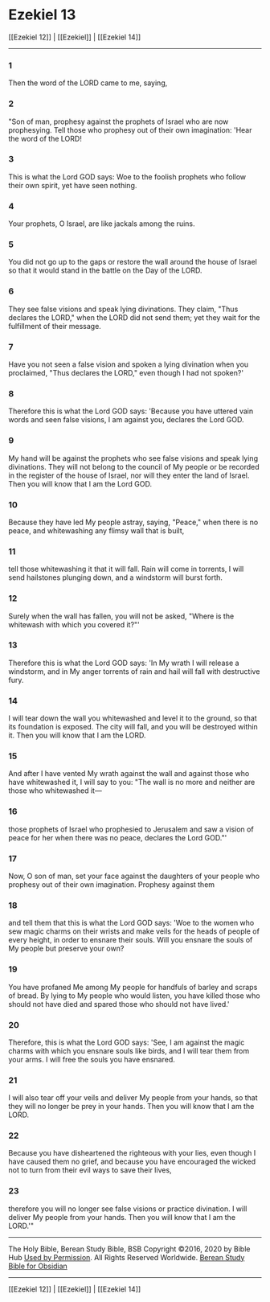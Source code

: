# Ezekiel 13

[[Ezekiel 12]] | [[Ezekiel]] | [[Ezekiel 14]]

---

### 1
Then the word of the LORD came to me, saying,

### 2
"Son of man, prophesy against the prophets of Israel who are now prophesying. Tell those who prophesy out of their own imagination: 'Hear the word of the LORD!

### 3
This is what the Lord GOD says: Woe to the foolish prophets who follow their own spirit, yet have seen nothing.

### 4
Your prophets, O Israel, are like jackals among the ruins.

### 5
You did not go up to the gaps or restore the wall around the house of Israel so that it would stand in the battle on the Day of the LORD.

### 6
They see false visions and speak lying divinations. They claim, "Thus declares the LORD," when the LORD did not send them; yet they wait for the fulfillment of their message.

### 7
Have you not seen a false vision and spoken a lying divination when you proclaimed, "Thus declares the LORD," even though I had not spoken?'

### 8
Therefore this is what the Lord GOD says: 'Because you have uttered vain words and seen false visions, I am against you, declares the Lord GOD.

### 9
My hand will be against the prophets who see false visions and speak lying divinations. They will not belong to the council of My people or be recorded in the register of the house of Israel, nor will they enter the land of Israel. Then you will know that I am the Lord GOD.

### 10
Because they have led My people astray, saying, "Peace," when there is no peace, and whitewashing any flimsy wall that is built,

### 11
tell those whitewashing it that it will fall. Rain will come in torrents, I will send hailstones plunging down, and a windstorm will burst forth.

### 12
Surely when the wall has fallen, you will not be asked, "Where is the whitewash with which you covered it?"'

### 13
Therefore this is what the Lord GOD says: 'In My wrath I will release a windstorm, and in My anger torrents of rain and hail will fall with destructive fury.

### 14
I will tear down the wall you whitewashed and level it to the ground, so that its foundation is exposed. The city will fall, and you will be destroyed within it. Then you will know that I am the LORD.

### 15
And after I have vented My wrath against the wall and against those who have whitewashed it, I will say to you: "The wall is no more and neither are those who whitewashed it—

### 16
those prophets of Israel who prophesied to Jerusalem and saw a vision of peace for her when there was no peace, declares the Lord GOD."'

### 17
Now, O son of man, set your face against the daughters of your people who prophesy out of their own imagination. Prophesy against them

### 18
and tell them that this is what the Lord GOD says: 'Woe to the women who sew magic charms on their wrists and make veils for the heads of people of every height, in order to ensnare their souls. Will you ensnare the souls of My people but preserve your own?

### 19
You have profaned Me among My people for handfuls of barley and scraps of bread. By lying to My people who would listen, you have killed those who should not have died and spared those who should not have lived.'

### 20
Therefore, this is what the Lord GOD says: 'See, I am against the magic charms with which you ensnare souls like birds, and I will tear them from your arms. I will free the souls you have ensnared.

### 21
I will also tear off your veils and deliver My people from your hands, so that they will no longer be prey in your hands. Then you will know that I am the LORD.

### 22
Because you have disheartened the righteous with your lies, even though I have caused them no grief, and because you have encouraged the wicked not to turn from their evil ways to save their lives,

### 23
therefore you will no longer see false visions or practice divination. I will deliver My people from your hands. Then you will know that I am the LORD.'"

---

The Holy Bible, Berean Study Bible, BSB
Copyright ©2016, 2020 by Bible Hub
[Used by Permission](https://berean.bible/terms.htm). All Rights Reserved Worldwide.
[Berean Study Bible for Obsidian](https://github.com/gapmiss/berean-study-bible-for-obsidian)

---

[[Ezekiel 12]] | [[Ezekiel]] | [[Ezekiel 14]]

